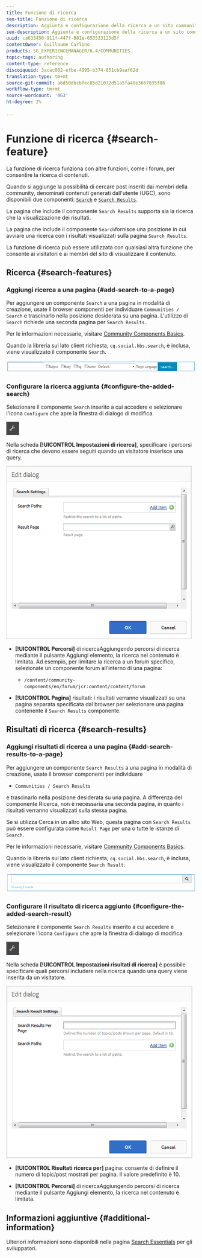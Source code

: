```yaml
---
title: Funzione di ricerca
seo-title: Funzione di ricerca
description: Aggiunta e configurazione della ricerca a un sito community
seo-description: Aggiunta e configurazione della ricerca a un sito community
uuid: ca633456-911f-447f-881e-653533125d5f
contentOwner: Guillaume Carlino
products: SG_EXPERIENCEMANAGER/6.4/COMMUNITIES
topic-tags: authoring
content-type: reference
discoiquuid: 3acac082-efbe-4995-b374-851cb9aaf62d
translation-type: tm+mt
source-git-commit: a6d50dbcbfec85d21072d51a5fa48e3667835f06
workflow-type: tm+mt
source-wordcount: '463'
ht-degree: 2%

---
```



# Funzione di ricerca {#search-feature}

La funzione di ricerca funziona con altre funzioni, come i forum, per consentire la ricerca di contenuti.

Quando si aggiunge la possibilità di cercare post inseriti dai membri della community, denominati contenuti generati dall&#39;utente (UGC), sono disponibili due componenti: [ `Search`](#search-features) e [ `Search Results`](#search-results).

La pagina che include il componente `Search Results` supporta sia la ricerca che la visualizzazione dei risultati.

La pagina che include il componente `Search`fornisce una posizione in cui avviare una ricerca con i risultati visualizzati sulla pagina `Search Results`.

La funzione di ricerca può essere utilizzata con qualsiasi altra funzione che consente ai visitatori e ai membri del sito di visualizzare il contenuto.

## Ricerca {#search-features}

### Aggiungi ricerca a una pagina {#add-search-to-a-page}

Per aggiungere un componente `Search` a una pagina in modalità di creazione, usate il browser componenti per individuare `Communities / Search` e trascinarlo nella posizione desiderata su una pagina. L&#39;utilizzo di `Search` richiede una seconda pagina per `Search Results.`

Per le informazioni necessarie, visitare [Community Components Basics](basics.md).

Quando la libreria sul lato client richiesta, `cq.social.hbs.search`, è inclusa, viene visualizzato il componente `Search`.

![chlimage_1-373](assets/chlimage_1-373.png)

### Configurare la ricerca aggiunta {#configure-the-added-search}

Selezionare il componente `Search` inserito a cui accedere e selezionare l&#39;icona `Configure` che apre la finestra di dialogo di modifica.

![chlimage_1-374](assets/chlimage_1-374.png)

Nella scheda **[!UICONTROL Impostazioni di ricerca]**, specificare i percorsi di ricerca che devono essere seguiti quando un visitatore inserisce una query.

![chlimage_1-375](assets/chlimage_1-375.png)

* **[!UICONTROL Percorsi]**
di ricercaAggiungendo percorsi di ricerca mediante il pulsante Aggiungi elemento, la ricerca nel contenuto è limitata. Ad esempio, per limitare la ricerca a un forum specifico, selezionate un componente forum all’interno di una pagina:

   * `/content/community-components/en/forum/jcr:content/content/forum`

* **[!UICONTROL Pagina]**
risultati: i risultati verranno visualizzati su una pagina separata specificata dal browser per selezionare una pagina contenente il 
`Search Results` componente.

## Risultati di ricerca {#search-results}

### Aggiungi risultati di ricerca a una pagina {#add-search-results-to-a-page}

Per aggiungere un componente `Search Results` a una pagina in modalità di creazione, usate il browser componenti per individuare

* `Communities / Search Results`

e trascinarlo nella posizione desiderata su una pagina. A differenza del componente Ricerca, non è necessaria una seconda pagina, in quanto i risultati verranno visualizzati sulla stessa pagina.

Se si utilizza Cerca in un altro sito Web, questa pagina con `Search Results` può essere configurata come `Result Page` per una o tutte le istanze di `Search`.

Per le informazioni necessarie, visitare [Community Components Basics](basics.md).

Quando la libreria sul lato client richiesta, `cq.social.hbs.search`, è inclusa, viene visualizzato il componente `Search Result`:

![chlimage_1-376](assets/chlimage_1-376.png)

### Configurare il risultato di ricerca aggiunto {#configure-the-added-search-result}

Selezionare il componente `Search Results` inserito a cui accedere e selezionare l&#39;icona `Configure` che apre la finestra di dialogo di modifica.

![chlimage_1-377](assets/chlimage_1-377.png)

Nella scheda **[!UICONTROL Impostazioni risultati di ricerca]** è possibile specificare quali percorsi includere nella ricerca quando una query viene inserita da un visitatore.

![chlimage_1-378](assets/chlimage_1-378.png)

* **[!UICONTROL Risultati ricerca per]**
pagina: consente di definire il numero di topic/post mostrati per pagina. Il valore predefinito è 10.

* **[!UICONTROL Percorsi]**
di ricercaAggiungendo percorsi di ricerca mediante il pulsante Aggiungi elemento, la ricerca nel contenuto è limitata.

## Informazioni aggiuntive {#additional-information}

Ulteriori informazioni sono disponibili nella pagina [Search Essentials](search-implementation.md) per gli sviluppatori.
